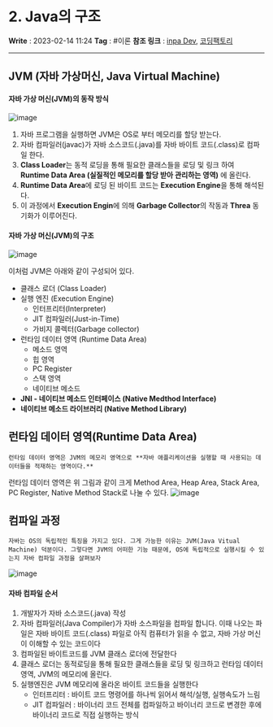 # 2. Java의 구조
**Write** : 2023-02-14 11:24
**Tag** : #이론
**참조 링크** : [inpa Dev](<https://inpa.tistory.com/entry/JAVA-%E2%98%95-JVM-%EB%82%B4%EB%B6%80-%EA%B5%AC%EC%A1%B0-%EB%A9%94%EB%AA%A8%EB%A6%AC-%EC%98%81%EC%97%AD-%EC%8B%AC%ED%99%94%ED%8E%B8#%ED%81%B4%EB%9E%98%EC%8A%A4_%EB%A1%9C%EB%8D%94_(Class_Loader)>), [코딩팩토리](https://coding-factory.tistory.com/828)
***
## JVM (자바 가상머신, Java Virtual Machine)

#### 자바 가상 머신(JVM)의 동작 방식
![image](https://user-images.githubusercontent.com/56426044/218994284-7d3de440-5cfa-46bc-a0ba-7e97442265d7.png)

1. 자바 프로그램을 실행하면 JVM은 OS로 부터 메모리를 할당 받는다.
2. 자바 컴파일러(javac)가 자바 소스코드(.java)를 자바 바이트 코드(.class)로 컴파일 한다.
3. **Class Loader**는 동적 로딩을 통해 필요한 클래스들을 로딩 및 링크 하여 **Runtime Data Area (실질적인 메모리를 할당 받아 관리하는 영역)** 에 올린다.
4. **Runtime Data Area**에 로딩 된 바이트 코드는 **Execution Engine**을 통해 해석된다.
5. 이 과정에서 **Execution Engin**에 의해 **Garbage Collector**의 작동과 **Threa** 동기화가 이루어진다.  

#### 자바 가상 머신(JVM)의 구조
![image](https://user-images.githubusercontent.com/56426044/219025735-72d23610-8854-4ced-ad64-63b7b310e9db.png)

이처럼 JVM은 아래와 같이 구성되어 있다.
- 클래스 로더 (Class Loader)
- 실행 엔진 (Execution Engine)
	- 인터프리터(Interpreter)
	-   JIT 컴파일러(Just-in-Time)
	-   가비지 콜렉터(Garbage collector)
-   런타임 데이터 영역 (Runtime Data Area)
    -   메소드 영역
    -   힙 영역
    -   PC Register
    -   스택 영역
    -   네이티브 메소드
-   **JNI - 네이티브 메소드 인터페이스 (Native Medthod Interface)**
-   **네이티브 메소드 라이브러리 (Native Method Library)**

## 런타임 데이터 영역(Runtime Data Area)
```ad-quote
런타임 데이터 영역은 JVM의 메모리 영역으로 **자바 애플리케이션을 실행할 때 사용되는 데이터들을 적재하는 영역이다.**
```

런타임 데이터 영역은 위 그림과 같이 크게 Method Area, Heap Area, Stack Area, PC Register, Native Method Stack로 나눌 수 있다.
![image](https://user-images.githubusercontent.com/56426044/219028525-7bc73177-1518-4da5-bf92-160f351bae69.png)




## 컴파일 과정
```ad-quote
자바는 OS의 독립적인 특징을 가지고 있다. 그게 가능한 이유는 JVM(Java Vitual Machine) 덕분이다. 그렇다면 JVM의 어떠한 기능 때문에, OS에 독립적으로 실행시킬 수 있는지 자바 컴파일 과정을 살펴보자
```

![image](https://user-images.githubusercontent.com/56426044/218621266-adef1914-65be-498e-905d-1a75b5266c86.png)
#### 자바 컴파일 순서
1. 개발자가 자바 소스코드(.java) 작성
2. 자바 컴파일러(Java Compiler)가 자바 소스파일을 컴파일 합니다. 이때 나오는 파일은 자바 바이트 코드(.class) 파일로 아직 컴퓨터가 읽을 수 없고, 자바 가상 머신이 이해할 수 있는 코드이다
3. 컴파일된 바이트코드를 JVM 클래스 로더에 전달한다
4. 클래스 로더는 동적로딩을 통해 필요한 클래스들을 로딩 및 링크하고 런타임 데이터 영역, JVM의 메모리에 올린다.
5. 실행엔진은 JVM 메모리에 올라온 바이트 코드들을 실행한다
	- 인터프리터 : 바이트 코드 명령어를 하나씩 읽어서 해석/실행, 실행속도가 느림
	- JIT 컴파일러 : 바이너리 코드 전체를 컴파일하고 바이너리 코드로 변경한 후에 바이너리 코드로 직접 실행하는 방식

